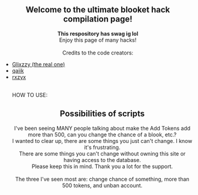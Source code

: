  <h2 align="center">Welcome to the ultimate blooket hack compilation page!</h2>

  <p align="center">
    <b>This respository has swag ig lol</b><br>
   Enjoy this page of many hacks!<br>
    <br>
  Credits to the code creators:<br>
    <ul>
      <li><a href="https://github.com/therealgliz/blooket-hacks">Glixzzy (the real one)</a></li>
      <li><a href="https://github.com/qaiik/blkt-reader">qaiik</a></li>
      <li><a href="https://github.com/rxzyx/Blooket-Hacks">rxzyx</a></li>
  </p>
  <br>
  HOW TO USE:
  <h2 align="center">Possibilities of scripts</h2>

  <p align="center">
    I've been seeing MANY people talking about make the Add Tokens add more than 500, can you change the chance of a blook, etc.?<br>
    I wanted to clear up, there are some things you just can't change. I know it's frustrating.<br>
    There are some things you can't change without owning this site or having access to the database.<br>
    Please keep this in mind. Thank you a lot for the support.<br>
    <br>
    The three I've seen most are: change chance of something, more than 500 tokens, and unban account.
  </p>
</div>
